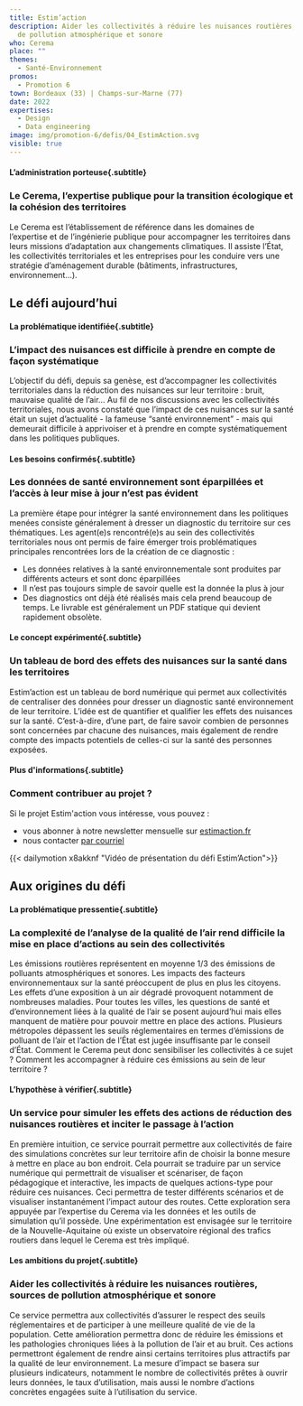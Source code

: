 ```yaml
---
title: Estim’action
description: Aider les collectivités à réduire les nuisances routières, sources
  de pollution atmosphérique et sonore
who: Cerema
place: ""
themes:
  - Santé-Environnement
promos:
  - Promotion 6
town: Bordeaux (33) | Champs-sur-Marne (77)
date: 2022
expertises:
  - Design
  - Data engineering
image: img/promotion-6/defis/04_EstimAction.svg
visible: true
---
```

#### L’administration porteuse{.subtitle}
### Le Cerema, l’expertise publique pour la transition écologique et la cohésion des territoires
Le Cerema est l’établissement de référence dans les domaines de l’expertise et de l’ingénierie publique pour accompagner les territoires dans leurs missions d’adaptation aux changements climatiques. Il assiste l’État, les collectivités territoriales et les entreprises pour les conduire vers une stratégie d’aménagement durable (bâtiments, infrastructures, environnement…).

## Le défi aujourd’hui

#### La problématique identifiée{.subtitle}
### L’impact des nuisances est difficile à prendre en compte de façon systématique
L’objectif du défi, depuis sa genèse, est d’accompagner les collectivités territoriales dans la réduction des nuisances sur leur territoire : bruit, mauvaise qualité de l’air… Au fil de nos discussions avec les collectivités territoriales, nous avons constaté que l’impact de ces nuisances sur la santé était un sujet d’actualité - la fameuse “santé environnement” - mais qui demeurait difficile à apprivoiser et à prendre en compte systématiquement dans les politiques publiques.

#### Les besoins confirmés{.subtitle}
### Les données de santé environnement sont éparpillées et l’accès à leur mise à jour n’est pas évident
La première étape pour intégrer la santé environnement dans les politiques menées consiste généralement à dresser un diagnostic du territoire sur ces thématiques. Les agent(e)s rencontré(e)s au sein des collectivités territoriales nous ont permis de faire émerger trois problématiques principales rencontrées lors de la création de ce diagnostic :
- Les données relatives à la santé environnementale sont produites par différents acteurs et sont donc éparpillées
- Il n’est pas toujours simple de savoir quelle est la donnée la plus à jour
- Des diagnostics ont déjà été réalisés mais cela prend beaucoup de temps. Le livrable est généralement un PDF statique qui devient rapidement obsolète.

#### Le concept expérimenté{.subtitle}
### Un tableau de bord des effets des nuisances sur la santé dans les territoires
Estim’action est un tableau de bord numérique qui permet aux collectivités de centraliser des données pour dresser un diagnostic santé environnement de leur territoire. L’idée est de quantifier et qualifier les effets des nuisances sur la santé. C’est-à-dire, d’une part, de faire savoir combien de personnes sont concernées par chacune des nuisances, mais également de rendre compte des impacts potentiels de celles-ci sur la santé des personnes exposées.

#### Plus d'informations{.subtitle}
### Comment contribuer au projet ?
Si le projet Estim'action vous intéresse, vous pouvez :
- vous abonner à notre newsletter mensuelle sur [estimaction.fr](http://estimaction.fr/)
- nous contacter [par courriel](mailto:estimaction@cerema.fr)

{{< dailymotion x8akknf "Vidéo de présentation du défi Estim’Action">}}

## Aux origines du défi

#### La problématique pressentie{.subtitle}
### La complexité de l’analyse de la qualité de l’air rend difficile la mise en place d’actions au sein des collectivités
Les émissions routières représentent en moyenne 1/3 des émissions de polluants atmosphériques et sonores. Les impacts des facteurs environnementaux sur la santé préoccupent de plus en plus les citoyens. Les effets d’une exposition à un air dégradé provoquent notamment de nombreuses maladies.
Pour toutes les villes, les questions de santé et d’environnement liées à la qualité de l’air se posent aujourd’hui mais elles manquent de matière pour pouvoir mettre en place des actions. Plusieurs métropoles dépassent les seuils réglementaires en termes d’émissions de polluant de l’air et l’action de l’État est jugée insuffisante par le conseil d’État.
Comment le Cerema peut donc sensibiliser les collectivités à ce sujet ? Comment les accompagner à réduire ces émissions au sein de leur territoire ?

#### L’hypothèse à vérifier{.subtitle}
### Un service pour simuler les effets des actions de réduction des nuisances routières et inciter le passage à l’action
En première intuition, ce service pourrait permettre aux collectivités de faire des simulations concrètes sur leur territoire afin de choisir la bonne mesure à mettre en place au bon endroit.
Cela pourrait se traduire par un service numérique qui permettrait de visualiser et scénariser, de façon pédagogique et interactive, les impacts de quelques actions-type pour réduire ces nuisances. Ceci permettra de tester différents scénarios et de visualiser instantanément l’impact autour des routes.
Cette exploration sera appuyée par l’expertise du Cerema via les données et les outils de simulation qu’il possède. Une expérimentation est envisagée sur le territoire de la Nouvelle-Aquitaine où existe un observatoire régional des trafics routiers dans lequel le Cerema est très impliqué.

#### Les ambitions du projet{.subtitle}
### Aider les collectivités à réduire les nuisances routières, sources de pollution atmosphérique et sonore
Ce service permettra aux collectivités d’assurer le respect des seuils réglementaires et de participer à une meilleure qualité de vie de la population. Cette amélioration permettra donc de réduire les émissions et les pathologies chroniques liées à la pollution de l’air et au bruit. Ces actions permettront également de rendre ainsi certains territoires plus attractifs par la qualité de leur environnement.
La mesure d’impact se basera sur plusieurs indicateurs, notamment le nombre de collectivités prêtes à ouvrir leurs données, le taux d’utilisation, mais aussi le nombre d’actions concrètes engagées suite à l’utilisation du service.